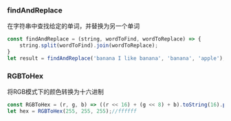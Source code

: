 ### findAndReplace

在字符串中查找给定的单词，并替换为另一个单词

```js
const findAndReplace = (string, wordToFind, wordToReplace) => {
    string.split(wordToFind).join(wordToReplace);
}
let result = findAndReplace('banana I like banana', 'banana', 'apple');// "apple I like apple"
```



### RGBToHex

将RGB模式下的颜色转换为十六进制

```js
const RGBToHex = (r, g, b) => ((r << 16) + (g << 8) + b).toString(16).padStart(6, '0');
let hex = RGBToHex(255, 255, 255);//ffffff
```



### 